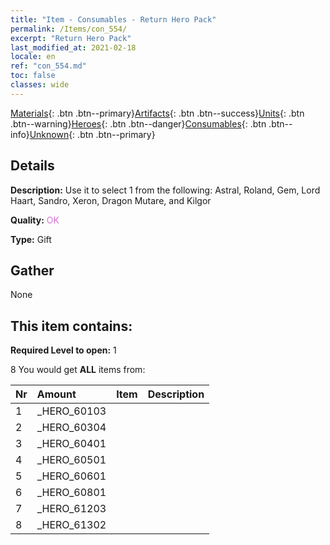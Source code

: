 ```yaml
---
title: "Item - Consumables - Return Hero Pack"
permalink: /Items/con_554/
excerpt: "Return Hero Pack"
last_modified_at: 2021-02-18
locale: en
ref: "con_554.md"
toc: false
classes: wide
---
```

 [Materials](/Items/){: .btn .btn--primary}[Artifacts](/Items/Artifacts/){: .btn .btn--success}[Units](/Items/Units/){: .btn .btn--warning}[Heroes](/Items/Heroes/){: .btn .btn--danger}[Consumables](/Items/Consumables/){: .btn .btn--info}[Unknown](/Items/Unknown/){: .btn .btn--primary}

## Details
 **Description:** Use it to select 1 from the following: Astral, Roland, Gem, Lord Haart, Sandro, Xeron, Dragon Mutare, and Kilgor

 **Quality:** <span style="color: #DA70D6">OK</span>

 **Type:** Gift

## Gather

  None

## This item contains:

 **Required Level to open:** 1

 8 You would get **ALL** items  from:

  | Nr | Amount |     Item    | Description |
  |:---|:-------|:------------|:-----------:|
  | 1 | _HERO_60103 | 
  | 2 | _HERO_60304 | 
  | 3 | _HERO_60401 | 
  | 4 | _HERO_60501 | 
  | 5 | _HERO_60601 | 
  | 6 | _HERO_60801 | 
  | 7 | _HERO_61203 | 
  | 8 | _HERO_61302 | 
